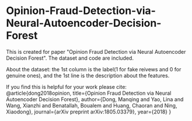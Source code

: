 # Opinion-Fraud-Detection-via-Neural-Autoencoder-Decision-Forest
This is created for paper "Opinion Fraud Detection via Neural Autoencoder Decision Forest". 
The dataset and code are included. 

About the dataset: the 1st column is the label(1 for fake reivews and 0 for genuine ones), and the 1st line is the description about the features. 

If you find this is helpful for your work please cite:
@article{dong2018opinion,
  title={Opinion Fraud Detection via Neural Autoencoder Decision Forest},
  author={Dong, Manqing and Yao, Lina and Wang, Xianzhi and Benatallah, Boualem and Huang, Chaoran and Ning, Xiaodong},
  journal={arXiv preprint arXiv:1805.03379},
  year={2018}
}
